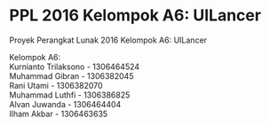 # PPL 2016 Kelompok A6: UILancer
Proyek Perangkat Lunak 2016 Kelompok A6: UILancer

Kelompok A6:  
Kurnianto Trilaksono - 1306464524  
Muhammad Gibran -  1306382045  
Rani Utami  - 1306382070  
Muhammad Luthfi - 1306386825  
Alvan Juwanda -  1306464404   
Ilham Akbar - 1306463635
